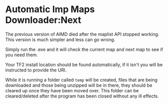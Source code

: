 # Automatic Imp Maps Downloader:Next

The previous version of AIMD died after the maplist API stopped working. This version is much simpler and less can go wrong.

Simply run the .exe and it will check the current map and next map to see if you need them.

Your TF2 install location should be found automatically, if it isn't you will be instructed to provide the URI.

While it is running a folder called `temp` will be created, files that are being downloaded and those being unzipped will be in there, they should be cleared up once they have been moved over. This folder can be cleared/deleted after the program has been closed without any ill effects.
